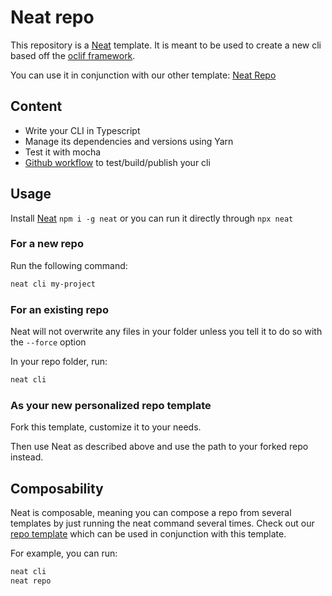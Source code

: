 # Neat repo

This repository is a [Neat](https://github.com/olivr-com/neat) template. It is meant to be used to create a new cli based off the [oclif framework](https://oclif.io/).

You can use it in conjunction with our other template: [Neat Repo](https://github.com/olivr-templates/neat-repo)

## Content

- Write your CLI in Typescript
- Manage its dependencies and versions using Yarn
- Test it with mocha
- [Github workflow](.github/workflows/cli.yml) to test/build/publish your cli

## Usage

Install [Neat](https://github.com/olivr-com/neat) `npm i -g neat` or you can run it directly through `npx neat`

### For a new repo

Run the following command:

```sh
neat cli my-project
```

### For an existing repo

Neat will not overwrite any files in your folder unless you tell it to do so with the `--force` option

In your repo folder, run:

```sh
neat cli
```

### As your new personalized repo template

Fork this template, customize it to your needs.

Then use Neat as described above and use the path to your forked repo instead.

## Composability

Neat is composable, meaning you can compose a repo from several templates by just running the neat command several times.
Check out our [repo template](https://github.com/olivr-templates/neat-repo) which can be used in conjunction with this template.

For example, you can run:

```sh
neat cli
neat repo
```
